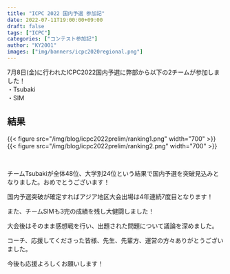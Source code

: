 ```yaml
---
title: "ICPC 2022 国内予選 参加記"
date: 2022-07-11T19:00:00+09:00
draft: false
tags: ["ICPC"]
categories: ["コンテスト参加記"]
author: "KY2001"
images: ["img/banners/icpc2020regional.png"]
---
```


7月8日(金)に行われたICPC2022国内予選に弊部から以下の2チームが参加しました！  
・Tsubaki  
・SIM

<!--more-->

## 結果

{{< figure src="/img/blog/icpc2022prelim/ranking1.png" width="700" >}} <br>
{{< figure src="/img/blog/icpc2022prelim/ranking2.png" width="700" >}}

</br>

チームTsubakiが全体48位、大学別24位という結果で国内予選を突破見込みとなりました。おめでとうございます！

国内予選突破が確定すればアジア地区大会出場は4年連続7度目となります！

また、チームSIMも3完の成績を残し大健闘しました！

大会後はそのまま感想戦を行い、出題された問題について議論を深めました。

コーチ、応援してくださった皆様、先生、先輩方、運営の方々ありがとうございました。

今後も応援よろしくお願いします！